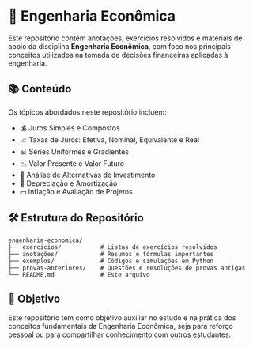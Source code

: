 
# 📘 Engenharia Econômica

Este repositório contém anotações, exercícios resolvidos e materiais de apoio da disciplina **Engenharia Econômica**, com foco nos principais conceitos utilizados na tomada de decisões financeiras aplicadas à engenharia.

## 📚 Conteúdo

Os tópicos abordados neste repositório incluem:

- 💰 Juros Simples e Compostos  
- 📈 Taxas de Juros: Efetiva, Nominal, Equivalente e Real  
- 📊 Séries Uniformes e Gradientes  
- 📉 Valor Presente e Valor Futuro  
- 🧮 Análise de Alternativas de Investimento  
- 🔁 Depreciação e Amortização  
- 💵 Inflação e Avaliação de Projetos  

## 🛠️ Estrutura do Repositório

```
engenharia-economica/
├── exercicios/           # Listas de exercícios resolvidos
├── anotações/            # Resumos e fórmulas importantes
├── exemplos/             # Códigos e simulações em Python
├── provas-anteriores/    # Questões e resoluções de provas antigas
└── README.md             # Este arquivo
```

## 📌 Objetivo

Este repositório tem como objetivo auxiliar no estudo e na prática dos conceitos fundamentais da Engenharia Econômica, seja para reforço pessoal ou para compartilhar conhecimento com outros estudantes.


